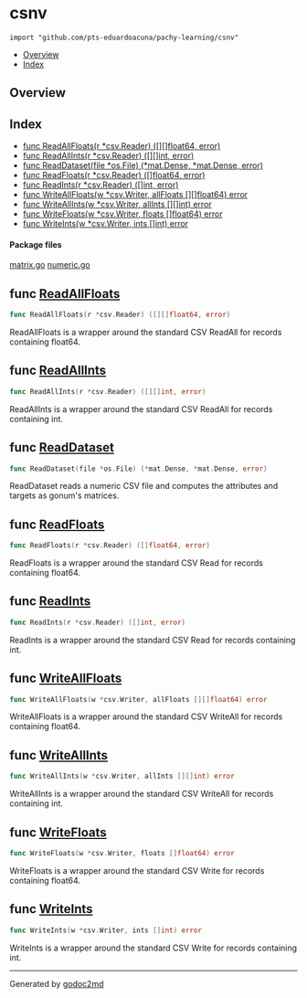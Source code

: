 

# csnv
`import "github.com/pts-eduardoacuna/pachy-learning/csnv"`

* [Overview](#pkg-overview)
* [Index](#pkg-index)

## <a name="pkg-overview">Overview</a>



## <a name="pkg-index">Index</a>
* [func ReadAllFloats(r *csv.Reader) ([][]float64, error)](#ReadAllFloats)
* [func ReadAllInts(r *csv.Reader) ([][]int, error)](#ReadAllInts)
* [func ReadDataset(file *os.File) (*mat.Dense, *mat.Dense, error)](#ReadDataset)
* [func ReadFloats(r *csv.Reader) ([]float64, error)](#ReadFloats)
* [func ReadInts(r *csv.Reader) ([]int, error)](#ReadInts)
* [func WriteAllFloats(w *csv.Writer, allFloats [][]float64) error](#WriteAllFloats)
* [func WriteAllInts(w *csv.Writer, allInts [][]int) error](#WriteAllInts)
* [func WriteFloats(w *csv.Writer, floats []float64) error](#WriteFloats)
* [func WriteInts(w *csv.Writer, ints []int) error](#WriteInts)


#### <a name="pkg-files">Package files</a>
[matrix.go](/src/github.com/pts-eduardoacuna/pachy-learning/csnv/matrix.go) [numeric.go](/src/github.com/pts-eduardoacuna/pachy-learning/csnv/numeric.go) 





## <a name="ReadAllFloats">func</a> [ReadAllFloats](/src/target/numeric.go?s=1310:1364#L54)
``` go
func ReadAllFloats(r *csv.Reader) ([][]float64, error)
```
ReadAllFloats is a wrapper around the standard CSV ReadAll for records containing float64.



## <a name="ReadAllInts">func</a> [ReadAllInts](/src/target/numeric.go?s=2546:2594#L101)
``` go
func ReadAllInts(r *csv.Reader) ([][]int, error)
```
ReadAllInts is a wrapper around the standard CSV ReadAll for records containing int.



## <a name="ReadDataset">func</a> [ReadDataset](/src/target/matrix.go?s=239:302#L4)
``` go
func ReadDataset(file *os.File) (*mat.Dense, *mat.Dense, error)
```
ReadDataset reads a numeric CSV file and computes the attributes and targets as gonum's matrices.



## <a name="ReadFloats">func</a> [ReadFloats](/src/target/numeric.go?s=1035:1084#L43)
``` go
func ReadFloats(r *csv.Reader) ([]float64, error)
```
ReadFloats is a wrapper around the standard CSV Read for records containing float64.



## <a name="ReadInts">func</a> [ReadInts](/src/target/numeric.go?s=2289:2332#L90)
``` go
func ReadInts(r *csv.Reader) ([]int, error)
```
ReadInts is a wrapper around the standard CSV Read for records containing int.



## <a name="WriteAllFloats">func</a> [WriteAllFloats](/src/target/numeric.go?s=1963:2026#L79)
``` go
func WriteAllFloats(w *csv.Writer, allFloats [][]float64) error
```
WriteAllFloats is a wrapper around the standard CSV WriteAll for records containing float64.



## <a name="WriteAllInts">func</a> [WriteAllInts](/src/target/numeric.go?s=3153:3208#L126)
``` go
func WriteAllInts(w *csv.Writer, allInts [][]int) error
```
WriteAllInts is a wrapper around the standard CSV WriteAll for records containing int.



## <a name="WriteFloats">func</a> [WriteFloats](/src/target/numeric.go?s=1742:1797#L72)
``` go
func WriteFloats(w *csv.Writer, floats []float64) error
```
WriteFloats is a wrapper around the standard CSV Write for records containing float64.



## <a name="WriteInts">func</a> [WriteInts](/src/target/numeric.go?s=2950:2997#L119)
``` go
func WriteInts(w *csv.Writer, ints []int) error
```
WriteInts is a wrapper around the standard CSV Write for records containing int.








- - -
Generated by [godoc2md](http://godoc.org/github.com/davecheney/godoc2md)
